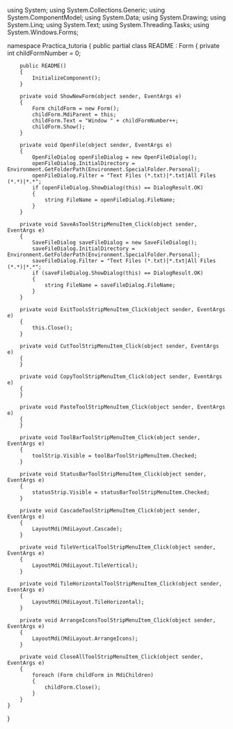 ﻿using System;
using System.Collections.Generic;
using System.ComponentModel;
using System.Data;
using System.Drawing;
using System.Linq;
using System.Text;
using System.Threading.Tasks;
using System.Windows.Forms;

namespace Practica_tutoria
{
    public partial class README : Form
    {
        private int childFormNumber = 0;

        public README()
        {
            InitializeComponent();
        }

        private void ShowNewForm(object sender, EventArgs e)
        {
            Form childForm = new Form();
            childForm.MdiParent = this;
            childForm.Text = "Window " + childFormNumber++;
            childForm.Show();
        }

        private void OpenFile(object sender, EventArgs e)
        {
            OpenFileDialog openFileDialog = new OpenFileDialog();
            openFileDialog.InitialDirectory = Environment.GetFolderPath(Environment.SpecialFolder.Personal);
            openFileDialog.Filter = "Text Files (*.txt)|*.txt|All Files (*.*)|*.*";
            if (openFileDialog.ShowDialog(this) == DialogResult.OK) 
            {
                string FileName = openFileDialog.FileName;
            }
        }

        private void SaveAsToolStripMenuItem_Click(object sender, EventArgs e)
        {
            SaveFileDialog saveFileDialog = new SaveFileDialog();
            saveFileDialog.InitialDirectory = Environment.GetFolderPath(Environment.SpecialFolder.Personal);
            saveFileDialog.Filter = "Text Files (*.txt)|*.txt|All Files (*.*)|*.*";
            if (saveFileDialog.ShowDialog(this) == DialogResult.OK) 
            {
                string FileName = saveFileDialog.FileName;
            }
        }

        private void ExitToolsStripMenuItem_Click(object sender, EventArgs e)
        {
            this.Close();
        }

        private void CutToolStripMenuItem_Click(object sender, EventArgs e)
        {
        }

        private void CopyToolStripMenuItem_Click(object sender, EventArgs e)
        {
        }

        private void PasteToolStripMenuItem_Click(object sender, EventArgs e)
        {
        }

        private void ToolBarToolStripMenuItem_Click(object sender, EventArgs e)
        {
            toolStrip.Visible = toolBarToolStripMenuItem.Checked;
        }

        private void StatusBarToolStripMenuItem_Click(object sender, EventArgs e)
        {
            statusStrip.Visible = statusBarToolStripMenuItem.Checked;
        }

        private void CascadeToolStripMenuItem_Click(object sender, EventArgs e)
        {
            LayoutMdi(MdiLayout.Cascade);
        }

        private void TileVerticalToolStripMenuItem_Click(object sender, EventArgs e)
        {
            LayoutMdi(MdiLayout.TileVertical);
        }

        private void TileHorizontalToolStripMenuItem_Click(object sender, EventArgs e)
        {
            LayoutMdi(MdiLayout.TileHorizontal);
        }

        private void ArrangeIconsToolStripMenuItem_Click(object sender, EventArgs e)
        {
            LayoutMdi(MdiLayout.ArrangeIcons);
        }

        private void CloseAllToolStripMenuItem_Click(object sender, EventArgs e)
        {
            foreach (Form childForm in MdiChildren)
            {
                childForm.Close();
            }
        }
    }
}
